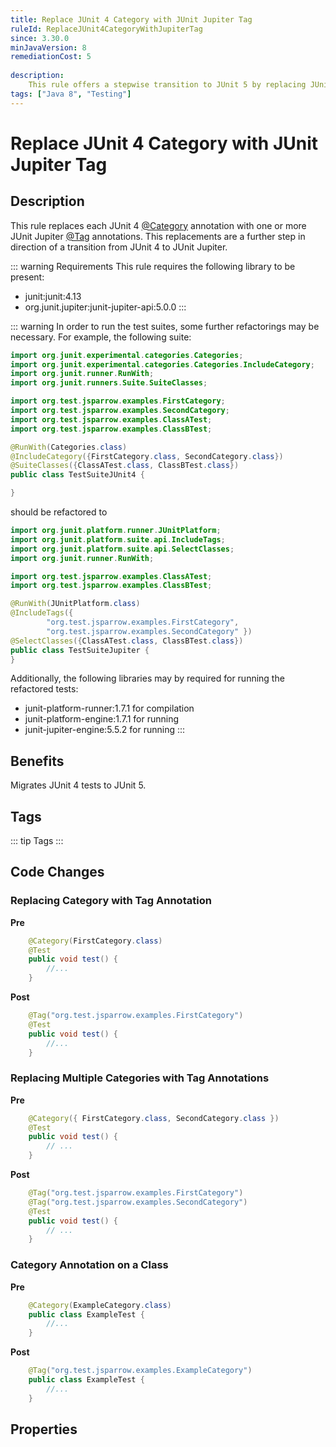 ```yaml
---
title: Replace JUnit 4 Category with JUnit Jupiter Tag
ruleId: ReplaceJUnit4CategoryWithJupiterTag
since: 3.30.0
minJavaVersion: 8
remediationCost: 5
    
description:
    This rule offers a stepwise transition to JUnit 5 by replacing JUnit 4 @Category annotations with JUnit Jupiter @Tag annotations.
tags: ["Java 8", "Testing"]
---
```


# Replace JUnit 4 Category with JUnit Jupiter Tag

## Description

This rule replaces each JUnit 4 [@Category](https://junit.org/junit4/javadoc/latest/org/junit/experimental/categories/Category.html) annotation with one or more JUnit Jupiter [@Tag](https://junit.org/junit5/docs/current/api/org.junit.jupiter.api/org/junit/jupiter/api/Tag.html) annotations. This replacements are a further step in direction of a transition from JUnit 4 to JUnit Jupiter.

::: warning Requirements
This rule requires the following library to be present:
* junit:junit:4.13
* org.junit.jupiter:junit-jupiter-api:5.0.0
:::

::: warning
In order to run the test suites, some further refactorings may be necessary.
For example, the following suite:
```java
import org.junit.experimental.categories.Categories;
import org.junit.experimental.categories.Categories.IncludeCategory;
import org.junit.runner.RunWith;
import org.junit.runners.Suite.SuiteClasses;

import org.test.jsparrow.examples.FirstCategory;
import org.test.jsparrow.examples.SecondCategory;
import org.test.jsparrow.examples.ClassATest;
import org.test.jsparrow.examples.ClassBTest;

@RunWith(Categories.class)
@IncludeCategory({FirstCategory.class, SecondCategory.class})
@SuiteClasses({ClassATest.class, ClassBTest.class})
public class TestSuiteJUnit4 {

}
```
should be refactored to
```java
import org.junit.platform.runner.JUnitPlatform;
import org.junit.platform.suite.api.IncludeTags;
import org.junit.platform.suite.api.SelectClasses;
import org.junit.runner.RunWith;

import org.test.jsparrow.examples.ClassATest;
import org.test.jsparrow.examples.ClassBTest;

@RunWith(JUnitPlatform.class)
@IncludeTags({ 
		"org.test.jsparrow.examples.FirstCategory",
		"org.test.jsparrow.examples.SecondCategory" })
@SelectClasses({ClassATest.class, ClassBTest.class})
public class TestSuiteJupiter {
}
```
Additionally, the following libraries may by required for running the refactored tests:
* junit-platform-runner:1.7.1 for compilation
* junit-platform-engine:1.7.1 for running
* junit-jupiter-engine:5.5.2 for running
:::

## Benefits

Migrates JUnit 4 tests to JUnit 5.

## Tags

::: tip Tags
<TagLinks />
:::

## Code Changes

### Replacing Category with Tag Annotation

__Pre__
```java
	@Category(FirstCategory.class)
	@Test
	public void test() {
		//...
	}
```

__Post__
```java
	@Tag("org.test.jsparrow.examples.FirstCategory")
	@Test
	public void test() {
		//...
	}
```

### Replacing Multiple Categories with Tag Annotations

__Pre__
```java
	@Category({ FirstCategory.class, SecondCategory.class })
	@Test
	public void test() {
		// ...
	}
```

__Post__
```java
	@Tag("org.test.jsparrow.examples.FirstCategory")
	@Tag("org.test.jsparrow.examples.SecondCategory")
	@Test
	public void test() {
		// ...
	}
```

### Category Annotation on a Class

__Pre__
```java
	@Category(ExampleCategory.class)
	public class ExampleTest {
		//...
	}
```

__Post__
```java
	@Tag("org.test.jsparrow.examples.ExampleCategory")
	public class ExampleTest {
		//...
	}
```

<VersionNotice />

## Properties

<RuleProperties />
